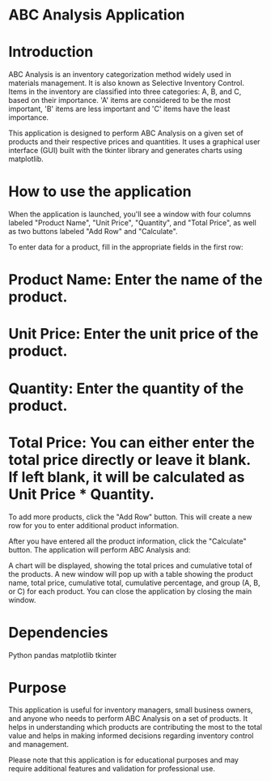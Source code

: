 # ABC Analysis Application
# Introduction
ABC Analysis is an inventory categorization method widely used in materials management. It is also known as Selective Inventory Control. Items in the inventory are classified into three categories: A, B, and C, based on their importance. 'A' items are considered to be the most important, 'B' items are less important and 'C' items have the least importance.

This application is designed to perform ABC Analysis on a given set of products and their respective prices and quantities. It uses a graphical user interface (GUI) built with the tkinter library and generates charts using matplotlib.

# How to use the application
When the application is launched, you'll see a window with four columns labeled "Product Name", "Unit Price", "Quantity", and "Total Price", as well as two buttons labeled "Add Row" and "Calculate".

To enter data for a product, fill in the appropriate fields in the first row:

# Product Name: Enter the name of the product.
# Unit Price: Enter the unit price of the product.
# Quantity: Enter the quantity of the product.
# Total Price: You can either enter the total price directly or leave it blank. If left blank, it will be calculated as Unit Price * Quantity.
To add more products, click the "Add Row" button. This will create a new row for you to enter additional product information.

After you have entered all the product information, click the "Calculate" button. The application will perform ABC Analysis and:

A chart will be displayed, showing the total prices and cumulative total of the products.
A new window will pop up with a table showing the product name, total price, cumulative total, cumulative percentage, and group (A, B, or C) for each product.
You can close the application by closing the main window.

# Dependencies
Python
pandas
matplotlib
tkinter
# Purpose
This application is useful for inventory managers, small business owners, and anyone who needs to perform ABC Analysis on a set of products. It helps in understanding which products are contributing the most to the total value and helps in making informed decisions regarding inventory control and management.

Please note that this application is for educational purposes and may require additional features and validation for professional use.

